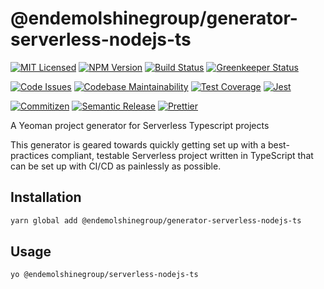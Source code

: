# @endemolshinegroup/generator-serverless-nodejs-ts

[![MIT Licensed][icon-license]][link-license]
[![NPM Version][icon-npm]][link-npm]
[![Build Status][icon-ci]][link-ci]
[![Greenkeeper Status][icon-greenkeeper]][link-greenkeeper]

[![Code Issues][icon-issues]][link-issues]
[![Codebase Maintainability][icon-maintainability]][link-maintainability]
[![Test Coverage][icon-coverage]][link-coverage]
[![Jest][icon-jest]][link-jest]

[![Commitizen][icon-commitizen]][link-commitizen]
[![Semantic Release][icon-semantic-release]][link-semantic-release]
[![Prettier][icon-prettier]][link-prettier]

A Yeoman project generator for Serverless Typescript projects

This generator is geared towards quickly getting set up with a best-practices
compliant, testable Serverless project written in TypeScript that can be set up
with CI/CD as painlessly as possible.

## Installation

```bash
yarn global add @endemolshinegroup/generator-serverless-nodejs-ts
```

## Usage

```bash
yo @endemolshinegroup/serverless-nodejs-ts
```

[icon-license]: https://img.shields.io/github/license/EndemolShineGroup/generator-serverless-nodejs-ts.svg?longCache=true&style=flat-square
[link-license]: LICENSE
[icon-npm]: https://img.shields.io/npm/v/@endemolshinegroup/generator-serverless-nodejs-ts.svg?longCache=true&style=flat-square
[link-npm]: https://www.npmjs.com/package/@endemolshinegroup/generator-serverless-nodejs-ts
[icon-ci]: https://img.shields.io/travis/com/EndemolShineGroup/generator-serverless-nodejs-ts.svg?longCache=true&style=flat-square
[link-ci]: https://travis-ci.com/EndemolShineGroup/generator-serverless-nodejs-ts
[icon-greenkeeper]: https://img.shields.io/badge/greenkeeper-enabled-brightgreen.svg?longCache=true&style=flat-square
[link-greenkeeper]: https://greenkeeper.io/

[icon-issues]: https://img.shields.io/codeclimate/issues/EndemolShineGroup/generator-serverless-nodejs-ts.svg?longCache=true&style=flat-square
[link-issues]: https://codeclimate.com/github/EndemolShineGroup/generator-serverless-nodejs-ts/issues
[icon-maintainability]: https://img.shields.io/codeclimate/maintainability/EndemolShineGroup/generator-serverless-nodejs-ts.svg?longCache=true&style=flat-square
[link-maintainability]: https://codeclimate.com/github/EndemolShineGroup/generator-serverless-nodejs-ts
[icon-coverage]: https://img.shields.io/codecov/c/github/EndemolShineGroup/generator-serverless-nodejs-ts/develop.svg?longCache=true&style=flat-square
[link-coverage]: https://codecov.io/gh/EndemolShineGroup/generator-serverless-nodejs-ts

[icon-jest]: https://img.shields.io/badge/tested_with-jest-99424f.svg?longCache=true&style=flat-square
[link-jest]: https://jestjs.io/

[icon-commitizen]: https://img.shields.io/badge/commitizen-friendly-brightgreen.svg?longCache=true&style=flat-square
[link-commitizen]: http://commitizen.github.io/cz-cli/
[icon-semantic-release]: https://img.shields.io/badge/%20%20%F0%9F%93%A6%F0%9F%9A%80-semantic--release-e10079.svg?longCache=true&style=flat-square
[link-semantic-release]: https://semantic-release.gitbooks.io/semantic-release/
[icon-prettier]: https://img.shields.io/badge/code_style-prettier-ff69b4.svg?longCache=true&style=flat-square
[link-prettier]: https://prettier.io/

